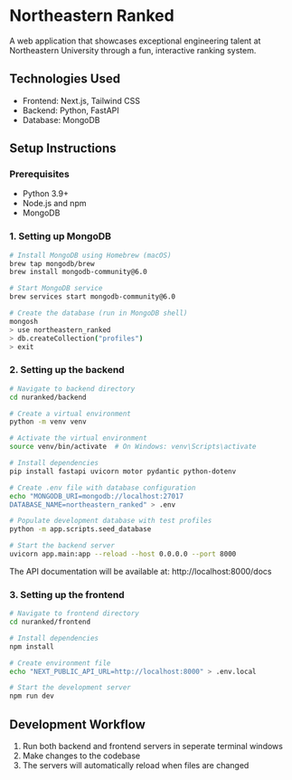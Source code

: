 # Northeastern Ranked

A web application that showcases exceptional engineering talent at Northeastern University through a fun, interactive ranking system.

## Technologies Used

- Frontend: Next.js, Tailwind CSS
- Backend: Python, FastAPI
- Database: MongoDB

## Setup Instructions

### Prerequisites
- Python 3.9+
- Node.js and npm
- MongoDB

### 1. Setting up MongoDB
```bash
# Install MongoDB using Homebrew (macOS)
brew tap mongodb/brew
brew install mongodb-community@6.0

# Start MongoDB service
brew services start mongodb-community@6.0

# Create the database (run in MongoDB shell)
mongosh
> use northeastern_ranked
> db.createCollection("profiles")
> exit
```

### 2. Setting up the backend
```bash
# Navigate to backend directory
cd nuranked/backend

# Create a virtual environment
python -m venv venv

# Activate the virtual environment
source venv/bin/activate  # On Windows: venv\Scripts\activate

# Install dependencies
pip install fastapi uvicorn motor pydantic python-dotenv

# Create .env file with database configuration
echo "MONGODB_URI=mongodb://localhost:27017
DATABASE_NAME=northeastern_ranked" > .env

# Populate development database with test profiles
python -m app.scripts.seed_database

# Start the backend server
uvicorn app.main:app --reload --host 0.0.0.0 --port 8000
```

The API documentation will be available at: http://localhost:8000/docs

### 3. Setting up the frontend
```bash
# Navigate to frontend directory
cd nuranked/frontend

# Install dependencies
npm install

# Create environment file
echo "NEXT_PUBLIC_API_URL=http://localhost:8000" > .env.local

# Start the development server
npm run dev
```

## Development Workflow
1. Run both backend and frontend servers in seperate terminal windows
2. Make changes to the codebase
3. The servers will automatically reload when files are changed
